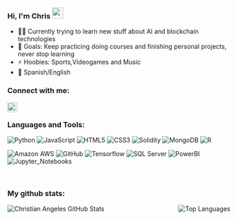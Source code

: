 ### Hi, I'm Chris <img src="https://media.giphy.com/media/hvRJCLFzcasrR4ia7z/giphy.gif" width="25px">

- 👨‍💻 Currently trying to learn new stuff about AI and blockchain technologies
- 🥅 Goals: Keep practicing doing courses and finishing personal projects, never stop learning
- ⚡ Hoobies: Sports,Videogames and Music
- 💬 Spanish/English


### Connect with me:
<img align="left" alt="My LinkedIn" width="22px" src="https://cdn-icons-png.flaticon.com/512/174/174857.png" />

<br />

### Languages and Tools:
![Python](https://img.shields.io/badge/-Python-black?style=plastic-square&logo=python)
![JavaScript](https://img.shields.io/badge/-JavaScript-black?style=plastic-square&logo=javascript)
![HTML5](https://img.shields.io/badge/-HTML5-black?style=plastic-square&logo=html5&logoColor=white)
![CSS3](https://img.shields.io/badge/-CSS3-black?style=plastic-square&logo=css3)
![Solidity](https://img.shields.io/badge/-Solidity-black?style=plastic-square&logo=ethereum)
![MongoDB](https://img.shields.io/badge/-MongoDB-black?style=plastic-square&logo=mongodb)
![R](https://img.shields.io/badge/-R-black?style=plastic-square&logo=R)
<br />

![Amazon AWS](https://img.shields.io/badge/Amazon%20AWS-232F3E?style=plastic-square&logo=amazon-aws)
![GitHub](https://img.shields.io/badge/-GitHub-181717?style=plastic-square&logo=github)
![Tensorflow](https://img.shields.io/badge/-Tensorflow-black?style=plastic-square&logo=Tensorflow)
![SQL Server](https://img.shields.io/badge/-SQL%20Server-black?style=plastic-square&logo=microsoft-sql-server)
![PowerBI](https://img.shields.io/badge/-PowerBi-black?style=plastic-square&logo=PowerBI)
![Jupyter_Notebooks](https://img.shields.io/badge/-Jupyter-black?style=plastic-square&logo=Jupyter)

<br />

### My github stats:

<img align="left" alt="Christian Angeles GitHub Stats" src="https://github-readme-stats.vercel.app/api?username=SleepWalKer09&&show_icons=true&title_color=ffffff&icon_color=bb2acf&text_color=daf7dc&bg_color=151515"/>
<img align="right" alt="Top Languages" src="https://github-readme-stats.vercel.app/api/top-langs/?username=SleepWalKer09"/>
<br />

[linkedin]: https://www.linkedin.com/in/christian-angeles/
